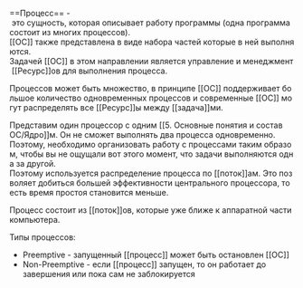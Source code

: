 ==Процесс== - это сущность, которая описывает работу программы (одна программа состоит из многих процессов). 
[[ОС]] также представлена в виде набора частей которые в ней выполняются. 
Задачей [[ОС]] в этом направлении является управление и менеджмент [[Ресурс]]ов для выполнения процесса.

Процессов может быть множество, в принципе [[ОС]] поддерживает большое количество одновременных процессов и современные [[ОС]] могут распределять все [[Ресурс]]ы между [[задача]]ми.

Представим один процессор с одним [[5. Основные понятия и состав ОС/Ядро]]м. Он не сможет выполнять два процесса одновременно.
Поэтому, необходимо организовать работу с процессами таким образом, чтобы вы не ощущали вот этого момент, что задачи выполняются одна за другой. 
Поэтому используется распределение процесса по [[поток]]ам. Это позволяет добиться большей эффективности центрального процессора, то есть время простоя становится меньше.

Процесс состоит из [[поток]]ов, которые уже ближе к аппаратной части компьютера.

Типы процессов:
- Preemptive - запущенный [[процесс]] может быть остановлен [[ОС]]
- Non-Preemptive - если [[процесс]] запущен, то он работает до завершения или пока сам не заблокируется